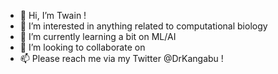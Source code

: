- 👋 Hi, I’m Twain !
- 👀 I’m interested in anything related to computational biology
- 🌱 I’m currently learning a bit on ML/AI
- 💞️ I’m looking to collaborate on 
- 📫 Please reach me via my Twitter @DrKangabu !

<!---
tuannguyen8390/tuannguyen8390 is a ✨ special ✨ repository because its `README.md` (this file) appears on your GitHub profile.
You can click the Preview link to take a look at your changes.
--->
